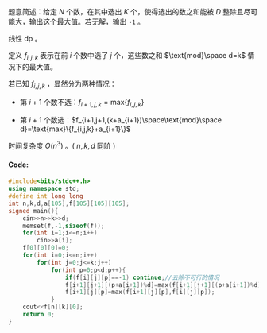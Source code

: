 题意简述：给定 $N$ 个数，在其中选出 $K$ 个，使得选出的数之和能被 $D$ 整除且尽可能大，输出这个最大值。若无解，输出 ```-1``` 。

线性 dp 。

定义 $f_{i,j,k}$ 表示在前 $i$ 个数中选了 $j$ 个，这些数之和 $\text{mod}\space d=k$ 情况下的最大值。

若已知 $f_{i,j,k}$ ，显然分为两种情况：

- 第 $i+1$ 个数不选：$f_{i+1,j,k}=\text{max}\{f_{i,j,k}\}$

- 第 $i+1$ 个数选：$f_{i+1,j+1,(k+a_{i+1})\space\text{mod}\space d}=\text{max}\{f_{i,j,k}+a_{i+1}\}$

时间复杂度 $O(n^3)$ 。( $n,k,d$ 同阶 )

#### Code:

```cpp
#include<bits/stdc++.h>
using namespace std;
#define int long long
int n,k,d,a[105],f[105][105][105];
signed main(){
	cin>>n>>k>>d;
	memset(f,-1,sizeof(f));
	for(int i=1;i<=n;i++)
		cin>>a[i];
	f[0][0][0]=0;
	for(int i=0;i<=n;i++)
		for(int j=0;j<=k;j++)
			for(int p=0;p<d;p++){
				if(f[i][j][p]==-1) continue;//去除不可行的情况
				f[i+1][j+1][(p+a[i+1])%d]=max(f[i+1][j+1][(p+a[i+1])%d],f[i][j][p]+a[i+1]);
				f[i+1][j][p]=max(f[i+1][j][p],f[i][j][p]);
			}
	cout<<f[n][k][0];
	return 0;
}
```
